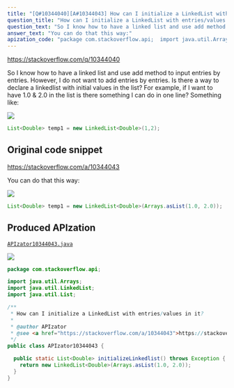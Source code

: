```yaml
---
title: "[Q#10344040][A#10344043] How can I initialize a LinkedList with entries/values in it?"
question_title: "How can I initialize a LinkedList with entries/values in it?"
question_text: "So I know how to have a linked list and use add method to input entries by entries. However, I do not want to add entries by entries. Is there a way to declare a linkedlist with initial values in the list? For example, if I want to have 1.0 & 2.0 in the list is there something I can do in one line? Something like:"
answer_text: "You can do that this way:"
apization_code: "package com.stackoverflow.api;  import java.util.Arrays; import java.util.LinkedList; import java.util.List;  /**  * How can I initialize a LinkedList with entries/values in it?  *  * @author APIzator  * @see <a href=\"https://stackoverflow.com/a/10344043\">https://stackoverflow.com/a/10344043</a>  */ public class APIzator10344043 {    public static List<Double> initializeLinkedlist() throws Exception {     return new LinkedList<Double>(Arrays.asList(1.0, 2.0));   } }"
---
```


https://stackoverflow.com/q/10344040

So I know how to have a linked list and use add method to input entries by entries.
However, I do not want to add entries by entries. Is there a way to declare a linkedlist with initial values in the list?
For example, if I want to have 1.0 &amp; 2.0 in the list is there something I can do in one line?
Something like:


<div class="code-logo"><img src="/stackoverflow.png" /></div>

```java
List<Double> temp1 = new LinkedList<Double>(1,2);
```


## Original code snippet

https://stackoverflow.com/a/10344043

You can do that this way:

<div class="code-logo"><img src="/stackoverflow.png" /></div>

```java
List<Double> temp1 = new LinkedList<Double>(Arrays.asList(1.0, 2.0));
```

## Produced APIzation

[`APIzator10344043.java`](https://github.com/pasqualesalza/apization-temp-data/raw/master/search/APIzator10344043.java)

<div class="code-logo"><img src="/apizator.png" /></div>

```java
package com.stackoverflow.api;

import java.util.Arrays;
import java.util.LinkedList;
import java.util.List;

/**
 * How can I initialize a LinkedList with entries/values in it?
 *
 * @author APIzator
 * @see <a href="https://stackoverflow.com/a/10344043">https://stackoverflow.com/a/10344043</a>
 */
public class APIzator10344043 {

  public static List<Double> initializeLinkedlist() throws Exception {
    return new LinkedList<Double>(Arrays.asList(1.0, 2.0));
  }
}

```